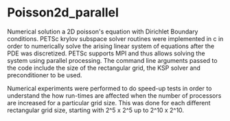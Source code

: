 # Poisson2d_parallel
Numerical solution a 2D poisson's equation with Dirichlet Boundary conditions. PETSc krylov subspace solver routines were implemented in c in order to numerically solve the arising linear system of equations after the PDE was discretized. PETSc supports MPI and thus allows solving the system using parallel processing. The command line arguments passed to the code include the size of the rectangular grid, the KSP solver and preconditioner to be used.

Numerical experiments were performed to do speed-up tests in order to understand the how run-times are affected when the number of processors are increased for a particular grid size. This was done for each different rectangular grid size, starting with 2^5 x 2^5 up to 2^10 x 2^10.
